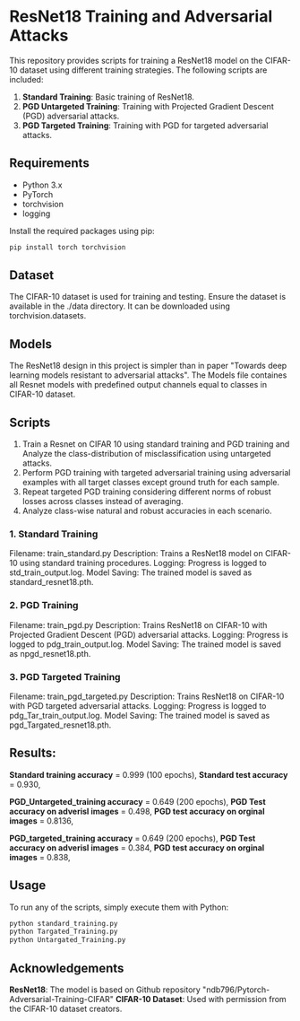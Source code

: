 # ResNet18 Training and Adversarial Attacks

This repository provides scripts for training a ResNet18 model on the CIFAR-10 dataset using different training strategies. The following scripts are included:

1. **Standard Training**: Basic training of ResNet18.
2. **PGD Untargeted Training**: Training with Projected Gradient Descent (PGD) adversarial attacks.
3. **PGD Targeted Training**: Training with PGD for targeted adversarial attacks.

## Requirements

- Python 3.x
- PyTorch
- torchvision
- logging

Install the required packages using pip:

```bash
pip install torch torchvision
```
## Dataset
The CIFAR-10 dataset is used for training and testing. Ensure the dataset is available in the ./data directory. It can be downloaded using torchvision.datasets.
## Models
The ResNet18 design in this project is simpler than in paper "Towards deep learning models resistant to adversarial attacks". The Models file containes all Resnet models with predefined output channels equal to classes in CIFAR-10 dataset.

## Scripts

1) Train a Resnet on CIFAR 10 using standard training and PGD training and Analyze the class-distribution of misclassification using untargeted attacks.
2) Perform PGD training with targeted adversarial training using adversarial examples with all target classes except ground truth for each sample.
3) Repeat targeted PGD training considering different norms of robust losses across classes instead of averaging.
4) Analyze class-wise natural and robust accuracies in each scenario.
   
### 1. Standard Training
Filename: train_standard.py
Description: Trains a ResNet18 model on CIFAR-10 using standard training procedures.
Logging: Progress is logged to std_train_output.log.
Model Saving: The trained model is saved as standard_resnet18.pth.
### 2. PGD Training
Filename: train_pgd.py
Description: Trains ResNet18 on CIFAR-10 with Projected Gradient Descent (PGD) adversarial attacks.
Logging: Progress is logged to pdg_train_output.log.
Model Saving: The trained model is saved as npgd_resnet18.pth.
### 3. PGD Targeted Training
Filename: train_pgd_targeted.py
Description: Trains ResNet18 on CIFAR-10 with PGD targeted adversarial attacks.
Logging: Progress is logged to pdg_Tar_train_output.log.
Model Saving: The trained model is saved as pgd_Targated_resnet18.pth.

## Results:
**Standard training accuracy** = 0.999 (100 epochs),
**Standard test accuracy** = 0.930,

**PGD_Untargeted_training accuracy** = 0.649 (200 epochs), 
**PGD Test accuracy on adverisl images** = 0.498, 
**PGD test accuracy on orginal images** = 0.8136, 

**PGD_targeted_training accuracy** = 0.649 (200 epochs), 
**PGD Test accuracy on adverisl images** = 0.384, 
**PGD test accuracy on orginal images** = 0.838, 

## Usage
To run any of the scripts, simply execute them with Python:
```bash
python standard_training.py
python Targated_Training.py
python Untargated_Training.py
```
## Acknowledgements
**ResNet18**: The model is based on Github repository "ndb796/Pytorch-Adversarial-Training-CIFAR"
**CIFAR-10 Dataset**: Used with permission from the CIFAR-10 dataset creators.

